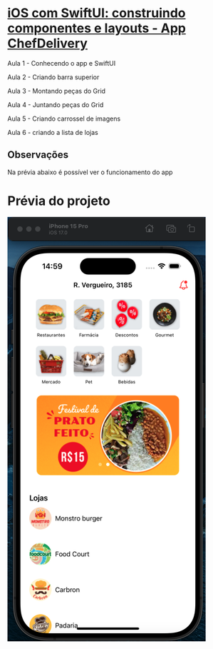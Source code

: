 # [iOS com SwiftUI: construindo componentes e layouts - App ChefDelivery](https://cursos.alura.com.br/course/ios-swiftui-construindo-componentes-layouts)

Aula 1 - Conhecendo o app e SwiftUI

Aula 2 - Criando barra superior

Aula 3 - Montando peças do Grid

Aula 4 - Juntando peças do Grid

Aula 5 - Criando carrossel de imagens

Aula 6 - criando a lista de lojas

## Observações

Na prévia abaixo é possível ver o funcionamento do app

# Prévia do projeto
![Prévia do projeto](chefDelivery.png)
